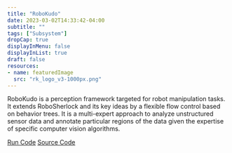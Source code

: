 ```yaml
---
title: "RoboKudo"
date: 2023-03-02T14:33:42-04:00
subtitle: ""
tags: ["Subsystem"]
dropCap: true
displayInMenu: false
displayInList: true
draft: false
resources:
- name: featuredImage
  src: "rk_logo_v3-1000px.png"
---
```


RoboKudo is a perception framework targeted for robot manipulation tasks. It extends RoboSherlock and its key ideas by a flexible flow control based on behavior trees. It is a multi-expert approach to analyze unstructured sensor data and annotate particular regions of the data given the expertise of specific computer vision algorithms.

<a class="btn btn-primary" target="_blank" href="https://binder.intel4coro.de/v2/git/https%3A%2F%2Fgitlab.informatik.uni-bremen.de%2Fyanxiang%2Frobokudo.git/binderhub">Run Code</a>
<a class="btn btn-success" target="_blank" href="https://gitlab.informatik.uni-bremen.de/robokudo/robokudo">Source Code</a>

<!--more-->
